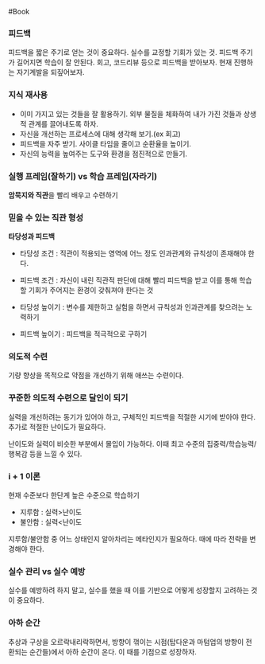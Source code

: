 #Book

### 피드백
피드백을 짧은 주기로 얻는 것이 중요하다. 실수를 교정할 기회가 있는 것. 피드백 주기가 길어지면 학습이 잘 안된다. 회고, 코드리뷰 등으로 피드백을 받아보자. 현재 진행하는 자기계발을 되짚어보자.

### 지식 재사용
+ 이미 가지고 있는 것들을 잘 활용하기. 외부 물질을 체화하여 내가 가진 것들과 상생적 관계를 끌어내도록 하자.
+ 자신을 개선하는 프로세스에 대해 생각해 보기.(ex 회고)
+ 피드백을 자주 받기. 사이클 타임을 줄이고 순환율을 높이기.
+ 자신의 능력을 높여주는 도구와 환경을 점진적으로 만들기.

### 실행 프레임(잘하기) vs 학습 프레임(자라기)
**암묵지와 직관**을 빨리 배우고 수련하기

### 믿을 수 있는 직관 형성
**타당성과 피드백**

+ 타당성 조건 : 직관이 적용되는 영역에 어느 정도 인과관계와 규칙성이 존재해야 한다.
+ 피드백 조건 : 자신이 내린 직관적 판단에 대해 빨리 피드백을 받고 이를 통해 학습할 기회가 주어지는 환경이 갖춰져야 한다는 것

+ 타당성 높이기 : 변수를 제한하고 실험을 하면서 규칙성과 인과관계를 찾으려는 노력하기
+ 피드백 높이기 : 피드백을 적극적으로 구하기

### 의도적 수련
기량 향상을 목적으로 약점을 개선하기 위해 애쓰는 수련이다. 

### 꾸준한 의도적 수련으로 달인이 되기
실력을 개선하려는 동기가 있어야 하고, 구체적인 피드백을 적절한 시기에 받아야 한다. 추가로 적절한 난이도가 필요하다.

난이도와 실력이 비슷한 부분에서 몰입이 가능하다. 이때 최고 수준의 집중력/학습능력/행복감 등을 느낄 수 있다.

### i + 1 이론
현재 수준보다 한단계 높은 수준으로 학습하기

+ 지루함 : 실력>난이도
+ 불안함 : 실력<난이도

지루함/불안함 중 어느 상태인지 알아차리는 메타인지가 필요하다. 때에 따라 전략을 변경해야 한다.

### 실수 관리 vs 실수 예방
실수를 예방하려 하지 말고, 실수를 했을 때 이를 기반으로 어떻게 성장할지 고려하는 것이 중요하다.

### 아하 순간
추상과 구상을 오르락내리락하면서, 방향이 꺾이는 시점(탑다운과 마텀업의 방향이 전환되는 순간들)에서 아하 순간이 온다. 이 때를 기점으로 성장하자.